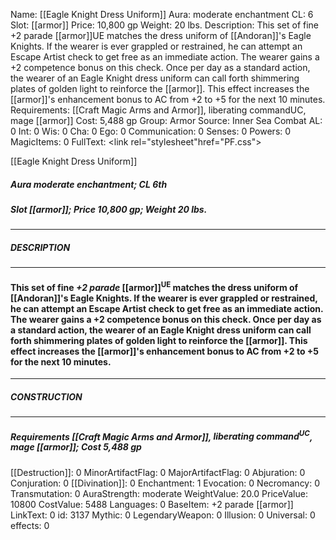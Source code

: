 Name: [[Eagle Knight Dress Uniform]]
Aura: moderate enchantment
CL: 6
Slot: [[armor]]
Price: 10,800 gp
Weight: 20 lbs.
Description: This set of fine +2 parade [[armor]]UE matches the dress uniform of [[Andoran]]'s Eagle Knights. If the wearer is ever grappled or restrained, he can attempt an Escape Artist check to get free as an immediate action. The wearer gains a +2 competence bonus on this check. Once per day as a standard action, the wearer of an Eagle Knight dress uniform can call forth shimmering plates of golden light to reinforce the [[armor]]. This effect increases the [[armor]]'s enhancement bonus to AC from +2 to +5 for the next 10 minutes.
Requirements: [[Craft Magic Arms and Armor]], liberating commandUC, mage [[armor]]
Cost: 5,488 gp
Group: Armor
Source: Inner Sea Combat
AL: 0
Int: 0
Wis: 0
Cha: 0
Ego: 0
Communication: 0
Senses: 0
Powers: 0
MagicItems: 0
FullText: <link rel="stylesheet"href="PF.css"><div class="heading"><p class="alignleft">[[Eagle Knight Dress Uniform]]</p><div style="clear: both;"></div></div><div><h5><b>Aura </b>moderate enchantment; <b>CL </b>6th</h5><h5><b>Slot </b>[[armor]]; <b>Price </b>10,800 gp; <b>Weight </b>20 lbs.</h5></div><hr/><div><h5><b>DESCRIPTION</b></h5></div><hr/><div><h4><p>This set of fine <i>+2 parade</i> [[armor]]<sup>UE</sup> matches the dress uniform of [[Andoran]]'s Eagle Knights. If the wearer is ever grappled or restrained, he can attempt an Escape Artist check to get free as an immediate action. The wearer gains a +2 competence bonus on this check. Once per day as a standard action, the wearer of an Eagle Knight dress uniform</i> can call forth shimmering plates of golden light to reinforce the [[armor]]. This effect increases the [[armor]]'s enhancement bonus to AC from +2 to +5 for the next 10 minutes.</p></h4></div><hr/><div><h5><b>CONSTRUCTION</b></h5></div><hr/><div><h5><b>Requirements </b>[[Craft Magic Arms and Armor]], <i>liberating command<sup>UC</sup></i>, <i>mage [[armor]]</i>; <b>Cost </b>5,488 gp</h5></div>
[[Destruction]]: 0
MinorArtifactFlag: 0
MajorArtifactFlag: 0
Abjuration: 0
Conjuration: 0
[[Divination]]: 0
Enchantment: 1
Evocation: 0
Necromancy: 0
Transmutation: 0
AuraStrength: moderate
WeightValue: 20.0
PriceValue: 10800
CostValue: 5488
Languages: 0
BaseItem: +2 parade [[armor]]
LinkText: 0
id: 3137
Mythic: 0
LegendaryWeapon: 0
Illusion: 0
Universal: 0
effects: 0
